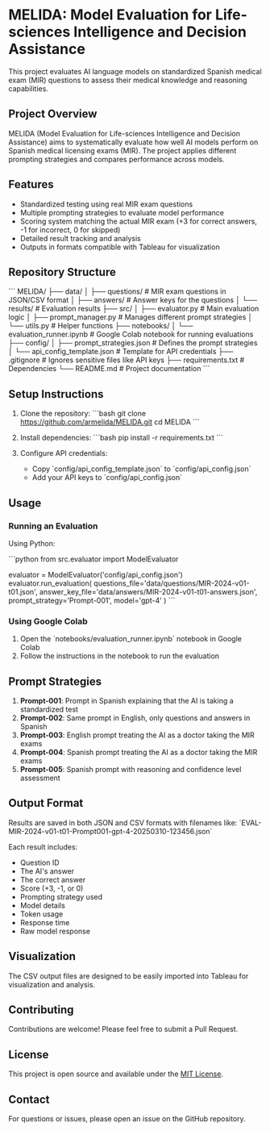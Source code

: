 # MELIDA: Model Evaluation for Life-sciences Intelligence and Decision Assistance

This project evaluates AI language models on standardized Spanish medical exam (MIR) questions to assess their medical knowledge and reasoning capabilities.

## Project Overview

MELIDA (Model Evaluation for Life-sciences Intelligence and Decision Assistance) aims to systematically evaluate how well AI models perform on Spanish medical licensing exams (MIR). The project applies different prompting strategies and compares performance across models.

## Features

- Standardized testing using real MIR exam questions
- Multiple prompting strategies to evaluate model performance
- Scoring system matching the actual MIR exam (+3 for correct answers, -1 for incorrect, 0 for skipped)
- Detailed result tracking and analysis
- Outputs in formats compatible with Tableau for visualization

## Repository Structure

\`\`\`
MELIDA/
├── data/
│   ├── questions/     # MIR exam questions in JSON/CSV format
│   ├── answers/       # Answer keys for the questions
│   └── results/       # Evaluation results
├── src/
│   ├── evaluator.py   # Main evaluation logic
│   ├── prompt_manager.py  # Manages different prompt strategies
│   └── utils.py       # Helper functions
├── notebooks/
│   └── evaluation_runner.ipynb  # Google Colab notebook for running evaluations
├── config/
│   ├── prompt_strategies.json  # Defines the prompt strategies
│   └── api_config_template.json  # Template for API credentials
├── .gitignore         # Ignores sensitive files like API keys
├── requirements.txt   # Dependencies
└── README.md          # Project documentation
\`\`\`

## Setup Instructions

1. Clone the repository:
   \`\`\`bash
   git clone https://github.com/armelida/MELIDA.git
   cd MELIDA
   \`\`\`

2. Install dependencies:
   \`\`\`bash
   pip install -r requirements.txt
   \`\`\`

3. Configure API credentials:
   - Copy \`config/api_config_template.json\` to \`config/api_config.json\`
   - Add your API keys to \`config/api_config.json\`

## Usage

### Running an Evaluation

Using Python:

\`\`\`python
from src.evaluator import ModelEvaluator

evaluator = ModelEvaluator('config/api_config.json')
evaluator.run_evaluation(
    questions_file='data/questions/MIR-2024-v01-t01.json',
    answer_key_file='data/answers/MIR-2024-v01-t01-answers.json',
    prompt_strategy='Prompt-001',
    model='gpt-4'
)
\`\`\`

### Using Google Colab

1. Open the \`notebooks/evaluation_runner.ipynb\` notebook in Google Colab
2. Follow the instructions in the notebook to run the evaluation

## Prompt Strategies

1. **Prompt-001**: Prompt in Spanish explaining that the AI is taking a standardized test
2. **Prompt-002**: Same prompt in English, only questions and answers in Spanish
3. **Prompt-003**: English prompt treating the AI as a doctor taking the MIR exams
4. **Prompt-004**: Spanish prompt treating the AI as a doctor taking the MIR exams
5. **Prompt-005**: Spanish prompt with reasoning and confidence level assessment

## Output Format

Results are saved in both JSON and CSV formats with filenames like:
\`EVAL-MIR-2024-v01-t01-Prompt001-gpt-4-20250310-123456.json\`

Each result includes:
- Question ID
- The AI's answer
- The correct answer
- Score (+3, -1, or 0)
- Prompting strategy used
- Model details
- Token usage
- Response time
- Raw model response

## Visualization

The CSV output files are designed to be easily imported into Tableau for visualization and analysis.

## Contributing

Contributions are welcome! Please feel free to submit a Pull Request.

## License

This project is open source and available under the [MIT License](LICENSE).

## Contact

For questions or issues, please open an issue on the GitHub repository.
